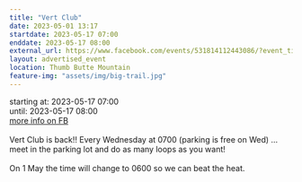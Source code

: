 ```yaml
---
title: "Vert Club"
date: 2023-05-01 13:17
startdate: 2023-05-17 07:00
enddate: 2023-05-17 08:00
external_url: https://www.facebook.com/events/531814112443086/?event_time_id=531814175776413
layout: advertised_event
location: Thumb Butte Mountain
feature-img: "assets/img/big-trail.jpg"
---
```


starting at: 2023-05-17 07:00<br>until: 2023-05-17 08:00<br><a href="https://www.facebook.com/events/531814112443086/?event_time_id=531814175776413">more info on FB</a><br><br>Vert Club is back!! Every Wednesday at 0700 (parking is free on Wed) … meet in the parking lot and do as many loops as you want!<br>
  <br>
  On 1 May the time will change to 0600 so we can beat the heat.<br>
  <br>
  
